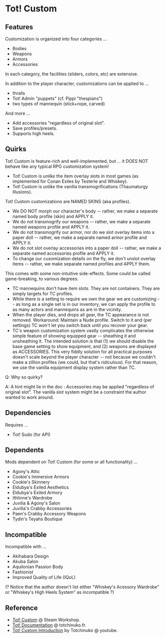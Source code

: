 # Tot! Custom

## Features

Customization is organized into four categories ...

- Bodies
- Weapons
- Armors
- Accessories

In each category, the facilities (sliders, colors, etc) are extensive.

In addition to the player character, customizations can be applied to ...

- thralls
- Tot! Admin "puppets" (cf. Pippi "thespians")
- two types of mannequin (stick+rope, carved)

And more ...

- Add accessories "regardless of original slot".
- Save profiles/presets.
- Supports high heels.

## Quirks

Tot! Custom is feature-rich and well-implemented, but ...
it DOES NOT behave like any typical RPG customization system!

- Tot! Custom is _unlike_ the item overlay slots in most games (as implemented for Conan Exiles by Testerle and Whiskey).
- Tot! Custom is _unlike_ the vanilla transmogrifications (Thaumaturgy Illusions).

Tot! Custom customizations are NAMED SKINS (aka profiles).

- We DO NOT morph our character's body -- rather, we make a separate named body profile (skin) and APPLY it.
- We do not transmogrify our weapons -- rather, we make a separate named weapons profile and APPLY it.
- We do not transmogrify our armor, nor do we slot overlay items into a paper doll -- rather, we make a separate named armor profile and APPLY it.
- We do not slot overlay accessories into a paper doll -- rather, we make a separate named accessories profile and APPLY it.
- To change our cusomization details on the fly, we don't unslot overlay items -- rather, we make separate named profiles and APPLY them.

This comes with some non-intuitive side-effects. Some could be called game-breaking, to various degrees.

- TC mannequins don't have item slots. They are not containers. They are simply targets for TC profiles.
- While there is a setting to require we own the gear we are customizing -- as long as a single set is in our inventory,
we can apply the profile to as many actors and mannequins as are in the vicinity.
- When the player dies, and drops all gear, the TC appearance is not removed.
Workaround: Maintain a Nude profile. Switch to it and (per settings) TC won't let you switch back until you recover your gear.
- TC's weapon customization system vastly complicates the otherwise simple feature of showing equipped gear -- sheathing it and unsheathing it.
The intended solution is that (1) we should disable the base game setting to show equipment, and (2) weapons are displayed as ACCESSORIES.
This very fiddly solution for all practical purposes doesn't scale beyond the player character -- not because we couldn't make a zillion profiles (we could, but that's _ridiculous_).
For that reason, we use the vanilla equipment display system rather than TC.

Q: Why so quirky?

A: A hint might lie in the doc : Accessories may be applied "regardless of original slot". The vanilla slot system might be a constraint the author wanted to work around.

## Dependencies

Requires ...

- Tot! Sudo (for API)

## Dependents

Mods dependent on Tot! Custom (for some or all functionality) ...

- Agony's Attic
- Cookie's Immersive Armors
- Cookie's Skinnery
- Eldubya's Exiled Aesthetics
- Eldubya's Exiled Armory
- Ithlinne's Wardrobe
- Juvilia & Agony's Salon
- Juvilia's Crabby Accessories
- Paen's Crabby Accessory Weapons
- Tydin's Teyahs Boutique

## Incompatible

Incompatible with ...

- Akihabara Design
- Akuba Salon
- Aquilonian Passion Body
- Fashionist
- Improved Quality of Life (IQoL)

(? Notice that the author doesn't list either "Whiskey's Acessory Wardrobe" or "Whiskey's High Heels System" as incompatible ?)

## Reference

- [Tot! Custom](https://steamcommunity.com/sharedfiles/filedetails/?id=2886779102) @ Steam Workshop.
- [Tot! Documentation](https://apiconan.totchinuko.fr/#/) @ totchinuko.fr.
- [Tot! Custom Introduction](https://www.youtube.com/watch?v=riVQcPQ-cNY) by Totchinuko @ youtube.

